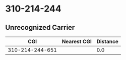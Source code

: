 # 310-214-244
## Unrecognized Carrier


| CGI | Nearest CGI | Distance |
|-----|-------------|----------|
| 310-214-244-651 |  | 0.0 |
